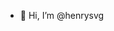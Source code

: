 - 👋 Hi, I’m @henrysvg

<!---
henrysvg/henrysvg is a ✨ special ✨ repository because its `README.md` (this file) appears on your GitHub profile.
You can click the Preview link to take a look at your changes.
--->
